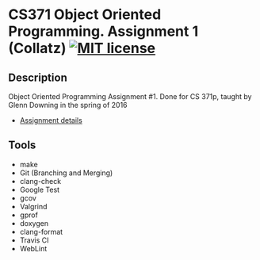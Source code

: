 # CS371 Object Oriented Programming. Assignment 1 (Collatz) [![MIT license](https://img.shields.io/badge/license-MIT-lightgrey.svg)](https://https://raw.githubusercontent.com/qirh/CS371-assignment1/master/LICENSE)

## Description
Object Oriented Programming Assignment #1. Done for CS 371p, taught by Glenn Downing in the spring of 2016

* [Assignment details](https://www.cs.utexas.edu/users/downing/cs371p/projects/Collatz.html)



## Tools
* make
* Git (Branching and Merging)
* clang-check
* Google Test
* gcov
* Valgrind
* gprof
* doxygen
* clang-format
* Travis CI
* WebLint
